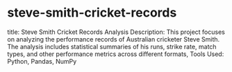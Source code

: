 # steve-smith-cricket-records
title: Steve Smith Cricket Records Analysis Description: This project focuses on analyzing the performance records of Australian cricketer Steve Smith. The analysis includes statistical summaries of his runs, strike rate, match types, and other performance metrics across different formats, Tools Used: Python, Pandas, NumPy
